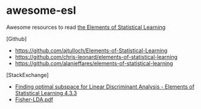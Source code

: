 # awesome-esl
Awesome resources to read [the Elements of Statistical Learning](https://hastie.su.domains/Papers/ESLII.pdf)

[Github]
- https://github.com/ajtulloch/Elements-of-Statistical-Learning
- https://github.com/chris-leonard/elements-of-statistical-learning
- https://github.com/alanjeffares/elements-of-statistical-learning

[StackExchange]  
- [Finding optimal subspace for Linear Discriminant Analysis - Elements of Statistical Learning 4.3.3](https://stats.stackexchange.com/questions/405607/finding-optimal-subspace-for-linear-discriminant-analysis-elements-of-statisti)
- [Fisher-LDA.pdf](https://www.cs.huji.ac.il/w~csip/Fisher-LDA.pdf)
